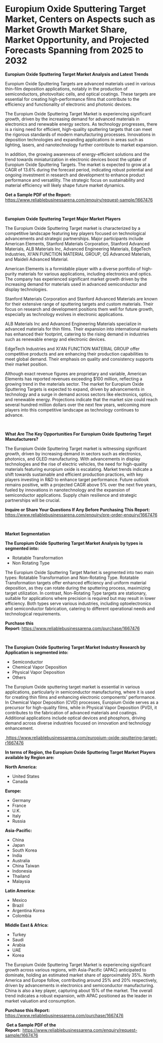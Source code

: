 <p><h1>Europium Oxide Sputtering Target Market, Centers on Aspects such as Market Growth Market Share, Market Opportunity, and Projected Forecasts Spanning from 2025 to 2032</h1></p><p><strong>Europium Oxide Sputtering Target Market Analysis and Latest Trends</strong></p>
<p><p>Europium Oxide Sputtering Targets are advanced materials used in various thin-film deposition applications, notably in the production of semiconductors, photovoltaic cells, and optical coatings. These targets are essential for creating high-performance films that contribute to the efficiency and functionality of electronic and photonic devices. </p><p>The Europium Oxide Sputtering Target Market is experiencing significant growth, driven by the increasing demand for advanced materials in electronics and renewable energy sectors. As technology progresses, there is a rising need for efficient, high-quality sputtering targets that can meet the rigorous standards of modern manufacturing processes. Innovations in deposition technologies and expanding applications in areas such as lighting, lasers, and nanotechnology further contribute to market expansion.</p><p>In addition, the growing awareness of energy-efficient solutions and the trend towards miniaturization in electronic devices boost the uptake of Europium Oxide Sputtering Targets. The market is expected to grow at a CAGR of 13.6% during the forecast period, indicating robust potential and ongoing investment in research and development to enhance product performance and versatility. The strategic focus on sustainability and material efficiency will likely shape future market dynamics.</p></p>
<p><strong>Get a Sample PDF of the Report:&nbsp;</strong> <a href="https://www.reliablebusinessarena.com/enquiry/request-sample/1667476?utm_campaign=2714&utm_medium=2&utm_source=Github&utm_content=ia&utm_term=18042025&utm_id=europium-oxide-sputtering-target">https://www.reliablebusinessarena.com/enquiry/request-sample/1667476</a></p>
<p>&nbsp;</p>
<p><strong>Europium Oxide Sputtering Target Major Market Players</strong></p>
<p><p>The Europium Oxide Sputtering Target market is characterized by a competitive landscape featuring key players focused on technological advancements and strategic partnerships. Major participants include American Elements, Stanford Materials Corporation, Stanford Advanced Materials, ALB Materials Inc, Advanced Engineering Materials, EdgeTech Industries, XI'AN FUNCTION MATERIAL GROUP, QS Advanced Materials, and Maideli Advanced Material.</p><p>American Elements is a formidable player with a diverse portfolio of high-purity materials for various applications, including electronics and optics. The company has experienced significant market growth driven by the increasing demand for materials used in advanced semiconductor and display technologies.</p><p>Stanford Materials Corporation and Stanford Advanced Materials are known for their extensive range of sputtering targets and custom materials. Their focus on research and development positions them well for future growth, especially as technology evolves in electronic applications.</p><p>ALB Materials Inc and Advanced Engineering Materials specialize in advanced materials for thin films. Their expansion into international markets has enhanced their footprint, catering to the rising demand in industries such as renewable energy and electronic devices.</p><p>EdgeTech Industries and XI'AN FUNCTION MATERIAL GROUP offer competitive products and are enhancing their production capabilities to meet global demand. Their emphasis on quality and consistency supports their market position.</p><p>Although exact revenue figures are proprietary and variable, American Elements has reported revenues exceeding $100 million, reflecting a growing trend in the materials sector. The market for Europium Oxide Sputtering Targets is expected to expand, driven by advancements in technology and a surge in demand across sectors like electronics, optics, and renewable energy. Projections indicate that the market size could reach several hundred million dollars over the next few years, welcoming more players into this competitive landscape as technology continues to advance.</p></p>
<p>&nbsp;</p>
<p><strong>What Are The Key Opportunities For Europium Oxide Sputtering Target Manufacturers?</strong></p>
<p><p>The Europium Oxide Sputtering Target market is witnessing significant growth, driven by increasing demand in sectors such as electronics, photonics, and OLED manufacturing. With advancements in display technologies and the rise of electric vehicles, the need for high-quality materials featuring europium oxide is escalating. Market trends indicate a shift towards sustainable and efficient production practices, with key players investing in R&D to enhance target performance. Future outlook remains positive, with a projected CAGR above 5% over the next five years, fueled by innovations in nanotechnology and the expansion of semiconductor applications. Supply chain resilience and strategic partnerships will be crucial.</p></p>
<p><strong>Inquire or Share Your Questions If Any Before Purchasing This Report:</strong> <a href="https://www.reliablebusinessarena.com/enquiry/pre-order-enquiry/1667476?utm_campaign=2714&utm_medium=2&utm_source=Github&utm_content=ia&utm_term=18042025&utm_id=europium-oxide-sputtering-target">https://www.reliablebusinessarena.com/enquiry/pre-order-enquiry/1667476</a></p>
<p>&nbsp;</p>
<p><strong>Market Segmentation</strong></p>
<p><strong>The Europium Oxide Sputtering Target Market Analysis by types is segmented into:</strong></p>
<p><ul><li>Rotatable Transformation</li><li>Non Rotating Type</li></ul></p>
<p><p>The Europium Oxide Sputtering Target Market is segmented into two main types: Rotatable Transformation and Non-Rotating Type. Rotatable Transformation targets offer enhanced efficiency and uniform material deposition, as they can rotate during the sputtering process, maximizing target utilization. In contrast, Non-Rotating Type targets are stationary, suitable for applications where precision is required but may result in lower efficiency. Both types serve various industries, including optoelectronics and semiconductor fabrication, catering to different operational needs and technological requirements.</p></p>
<p><strong>Purchase this Report:&nbsp;</strong><a href="https://www.reliablebusinessarena.com/purchase/1667476?utm_campaign=2714&utm_medium=2&utm_source=Github&utm_content=ia&utm_term=18042025&utm_id=europium-oxide-sputtering-target">https://www.reliablebusinessarena.com/purchase/1667476</a></p>
<p>&nbsp;</p>
<p><strong>The Europium Oxide Sputtering Target Market Industry Research by Application is segmented into:</strong></p>
<p><ul><li>Semiconductor</li><li>Chemical Vapor Deposition</li><li>Physical Vapor Deposition</li><li>Others</li></ul></p>
<p><p>The Europium Oxide sputtering target market is essential in various applications, particularly in semiconductor manufacturing, where it is used for creating thin films and enhancing electronic components' performance. In Chemical Vapor Deposition (CVD) processes, Europium Oxide serves as a precursor for high-quality films, while in Physical Vapor Deposition (PVD), it contributes to the fabrication of advanced materials and coatings. Additional applications include optical devices and phosphors, driving demand across diverse industries focused on innovation and technology enhancement.</p></p>
<p><a href="https://www.reliablebusinessarena.com/europium-oxide-sputtering-target-r1667476?utm_campaign=2714&utm_medium=2&utm_source=Github&utm_content=ia&utm_term=18042025&utm_id=europium-oxide-sputtering-target">&nbsp;https://www.reliablebusinessarena.com/europium-oxide-sputtering-target-r1667476</a></p>
<p><strong>In terms of Region, the Europium Oxide Sputtering Target Market Players available by Region are:</strong></p>
<p>
    <p> <strong> North America: </strong>
        <ul>
            <li>United States</li>
            <li>Canada</li>
        </ul>
        </p> 
    <p> <strong> Europe: </strong>
        <ul>
            <li>Germany</li>
            <li>France</li>
            <li>U.K.</li>
            <li>Italy</li>
            <li>Russia</li>
        </ul>
        </p> 
    <p> <strong> Asia-Pacific: </strong>
        <ul>
            <li>China</li>
            <li>Japan</li>
            <li>South Korea</li>
            <li>India</li>
            <li>Australia</li>
            <li>China Taiwan</li>
            <li>Indonesia</li>
            <li>Thailand</li>
            <li>Malaysia</li>
        </ul>
        </p> 
    <p> <strong> Latin America: </strong>
        <ul>
            <li>Mexico</li>
            <li>Brazil</li>
            <li>Argentina Korea</li>
            <li>Colombia</li>
        </ul>
        </p> 
    <p> <strong> Middle East & Africa: </strong>
        <ul>
            <li>Turkey</li>
            <li>Saudi</li>
            <li>Arabia</li>
            <li>UAE</li>
            <li>Korea</li>
        </ul>
    </p>
    </p>
<p><p>The Europium Oxide Sputtering Target Market is experiencing significant growth across various regions, with Asia-Pacific (APAC) anticipated to dominate, holding an estimated market share of approximately 35%. North America and Europe follow, contributing around 25% and 20% respectively, driven by advancements in electronics and semiconductor manufacturing. China is also a key player, capturing about 15% of the market. The overall trend indicates a robust expansion, with APAC positioned as the leader in market valuation and consumption.</p></p>
<p><strong>Purchase this Report: </strong><a href="https://www.reliablebusinessarena.com/purchase/1667476?utm_campaign=2714&utm_medium=2&utm_source=Github&utm_content=ia&utm_term=18042025&utm_id=europium-oxide-sputtering-target">https://www.reliablebusinessarena.com/purchase/1667476</a></p>
<p>&nbsp;<strong>Get a Sample PDF of the Report:&nbsp;&nbsp;</strong><a href="https://www.reliablebusinessarena.com/enquiry/request-sample/1667476?utm_campaign=2714&utm_medium=2&utm_source=Github&utm_content=ia&utm_term=18042025&utm_id=europium-oxide-sputtering-target">https://www.reliablebusinessarena.com/enquiry/request-sample/1667476</a></p>
<p><strong></strong></p>
<p><p></p><p></p><p></p></p>